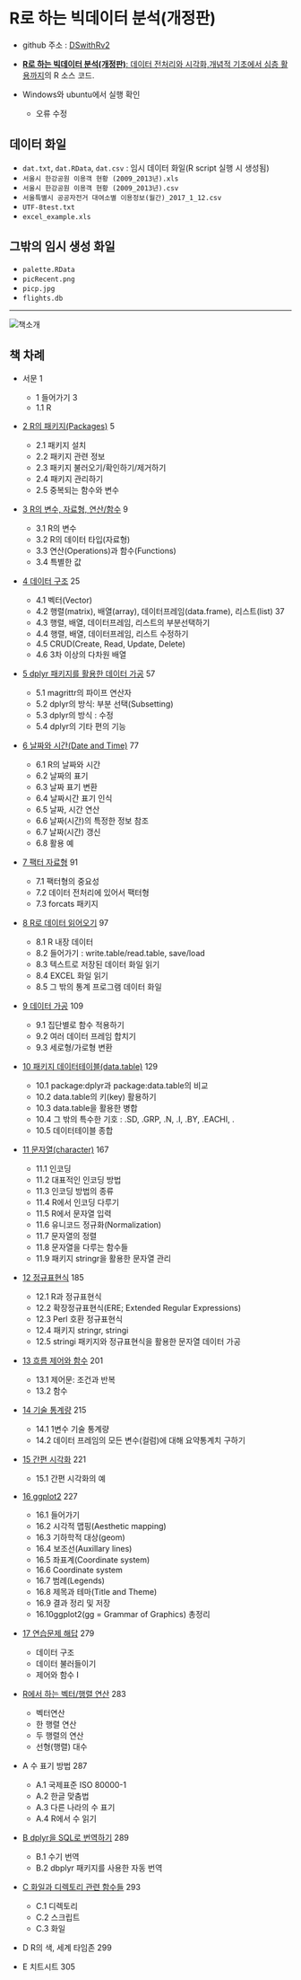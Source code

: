 # R로 하는 빅데이터 분석(개정판) 

* github 주소 : [DSwithRv2](https://github.com/Sumeun/DSwithRv2)

* [**R로 하는 빅데이터 분석(개정판)**: 데이터 전처리와 시각화,개념적 기초에서 심층 활용까지](https://book.naver.com/bookdb/book_detail.nhn?bid=15970846)의 R 소스 코드.

* Windows와 ubuntu에서 실행 확인
  - 오류 수정


## 데이터 화일

* `dat.txt`, `dat.RData`, `dat.csv` : 임시 데이터 화일(R script 실행 시 생성됨)
* `서울시 한강공원 이용객 현황 (2009_2013년).xls`
* `서울시 한강공원 이용객 현황 (2009_2013년).csv`
* `서울특별시 공공자전거 대여소별 이용정보(월간)_2017_1_12.csv`
* `UTF-8test.txt`
* `excel_example.xls`

## 그밖의 임시 생성 화일

* `palette.RData`
* `picRecent.png`
* `picp.jpg`
* `flights.db`


----

![책소개](http://ds.sumeun.org/wp-content/uploads/2019/02/bigData2nd_ad02.png)

## 책 차례

* 서문 1

    - 1 들어가기 3
    - 1.1 R 

* [2 R의 패키지(Packages)](https://github.com/Sumeun/DSwithRv2/blob/main/02_Packages.R) 5
    - 2.1 패키지 설치 
    - 2.2 패키지 관련 정보 
    - 2.3 패키지 불러오기/확인하기/제거하기 
    - 2.4 패키지 관리하기 
    - 2.5 중복되는 함수와 변수 

* [3 R의 변수, 자료형, 연산/함수](https://github.com/Sumeun/DSwithRv2/blob/main/03_Variables.R) 9
    - 3.1 R의 변수 
    - 3.2 R의 데이터 타입(자료형) 
    - 3.3 연산(Operations)과 함수(Functions) 
    - 3.4 특별한 값 

* [4 데이터 구조](https://github.com/Sumeun/DSwithRv2/blob/main/04_DataStructure.R) 25
    - 4.1 벡터(Vector) 
    - 4.2 행렬(matrix), 배열(array), 데이터프레임(data.frame), 리스트(list) 37
    - 4.3 행렬, 배열, 데이터프레임, 리스트의 부분선택하기 
    - 4.4 행렬, 배열, 데이터프레임, 리스트 수정하기 
    - 4.5 CRUD(Create, Read, Update, Delete) 
    - 4.6 3차 이상의 다차원 배열 

* [5 dplyr 패키지를 활용한 데이터 가공](https://github.com/Sumeun/DSwithRv2/blob/main/05_dplyr_edited.R) 57
    - 5.1 magrittr의 파이프 연산자 
    - 5.2 dplyr의 방식: 부분 선택(Subsetting) 
    - 5.3 dplyr의 방식 : 수정 
    - 5.4 dplyr의 기타 편의 기능 

* [6 날짜와 시간(Date and Time)](https://github.com/Sumeun/DSwithRv2/blob/main/06_DateTime_edited.R) 77
    - 6.1 R의 날짜와 시간 
    - 6.2 날짜의 표기 
    - 6.3 날짜 표기 변환 
    - 6.4 날짜시간 표기 인식 
    - 6.5 날짜, 시간 연산 
    - 6.6 날짜(시간)의 특정한 정보 참조 
    - 6.7 날짜(시간) 갱신 
    - 6.8 활용 예 

* [7 팩터 자료형](https://github.com/Sumeun/DSwithRv2/blob/main/07_Factor_edited.R) 91
    - 7.1 팩터형의 중요성 
    - 7.2 데이터 전처리에 있어서 팩터형 
    - 7.3 forcats 패키지 
    
* [8 R로 데이터 읽어오기](https://github.com/Sumeun/DSwithRv2/blob/main/08_ImportData_seolbin_edited.R) 97
    - 8.1 R 내장 데이터 
    - 8.2 들어가기 : write.table/read.table, save/load 
    - 8.3 텍스트로 저장된 데이터 화일 읽기 
    - 8.4 EXCEL 화일 읽기 
    - 8.5 그 밖의 통계 프로그램 데이터 화일 

* [9 데이터 가공](https://github.com/Sumeun/DSwithRv2/blob/main/09_DataManipulation.R) 109
    - 9.1 집단별로 함수 적용하기 
    - 9.2 여러 데이터 프레임 합치기 
    - 9.3 세로형/가로형 변환 
    
* [10 패키지 데이터테이블(data.table)](https://github.com/Sumeun/DSwithRv2/blob/main/10_DataTable_kwhkim.R) 129
    - 10.1 package:dplyr과 package:data.table의 비교 
    - 10.2 data.table의 키(key) 활용하기 
    - 10.3 data.table을 활용한 병합 
    - 10.4 그 밖의 특수한 기호 : .SD, .GRP, .N, .I, .BY, .EACHI, .
    - 10.5 데이터테이블 종합 

* [11 문자열(character)](https://github.com/Sumeun/DSwithRv2/blob/main/11_character.R) 167
    - 11.1 인코딩 
    - 11.2 대표적인 인코딩 방법 
    - 11.3 인코딩 방법의 종류 
    - 11.4 R에서 인코딩 다루기 
    - 11.5 R에서 문자열 입력 
    - 11.6 유니코드 정규화(Normalization) 
    - 11.7 문자열의 정렬 
    - 11.8 문자열을 다루는 함수들 
    - 11.9 패키지 stringr을 활용한 문자열 관리 

* [12 정규표현식](https://github.com/Sumeun/DSwithRv2/blob/main/12_RE.R) 185
    - 12.1 R과 정규표현식 
    - 12.2 확장정규표현식(ERE; Extended Regular Expressions) 
    - 12.3 Perl 호환 정규표현식 
    - 12.4 패키지 stringr, stringi 
    - 12.5 stringi 패키지와 정규표현식을 활용한 문자열 데이터 가공 

* [13 흐름 제어와 함수](https://github.com/Sumeun/DSwithRv2/blob/main/13_ControlFunc.R) 201
    - 13.1 제어문: 조건과 반복 
    - 13.2 함수 

* [14 기술 통계량](https://github.com/Sumeun/DSwithRv2/blob/main/14_DescStat.R) 215
    - 14.1 1변수 기술 통계량 
    - 14.2 데이터 프레임의 모든 변수(컬럼)에 대해 요약통계치 구하기 
    
* [15 간편 시각화](https://github.com/Sumeun/DSwithRv2/blob/main/15_plots.R) 221
    - 15.1 간편 시각화의 예 

* [16 ggplot2](https://github.com/Sumeun/DSwithRv2/blob/main/16_ggplot2_kwhkim.R) 227
    - 16.1 들어가기 
    - 16.2 시각적 맵핑(Aesthetic mapping) 
    - 16.3 기하학적 대상(geom) 
    - 16.4 보조선(Auxillary lines) 
    - 16.5 좌표계(Coordinate system) 
    - 16.6 Coordinate system 
    - 16.7 범례(Legends) 
    - 16.8 제목과 테마(Title and Theme) 
    - 16.9 결과 정리 및 저장 
    - 16.10ggplot2(gg = Grammar of Graphics) 총정리 

* [17 연습문제 해답](https://github.com/Sumeun/DSwithRv2/blob/main/17_Solutions.R) 279
    - 데이터 구조 
    - 데이터 불러들이기 
    - 제어와 함수 I
    
* [R에서 하는 벡터/행렬 연산](https://github.com/Sumeun/DSwithRv2/blob/main/18_Matrix.R) 283
    - 벡터연산 
    - 한 행렬 연산 
    - 두 행렬의 연산 
    - 선형(행렬) 대수 

* A 수 표기 방법 287
    - A.1 국제표준 ISO 80000-1 
    - A.2 한글 맞춤법 
    - A.3 다른 나라의 수 표기 
    - A.4 R에서 수 읽기 

* [B dplyr을 SQL로 번역하기](https://github.com/Sumeun/DSwithRv2/blob/main/A2_dplyrToSQL.R) 289
    - B.1 수기 번역 
    - B.2 dbplyr 패키지를 사용한 자동 번역 
    
* [C 화일과 디렉토리 관련 함수들](https://github.com/Sumeun/DSwithRv2/blob/main/A3_files_juri.R) 293
    - C.1 디렉토리 
    - C.2 스크립트 
    - C.3 화일 

* D R의 색, 세계 타임존 299

* E 치트시트 305
